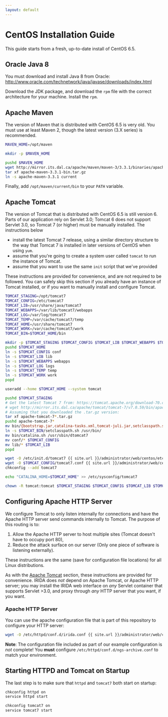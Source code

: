 ```yaml
---
layout: default
---
```


CentOS Installation Guide
=========================
This guide starts from a fresh, up-to-date install of CentOS 6.5.

Oracle Java 8
-------------
You must download and install Java 8 from Oracle: http://www.oracle.com/technetwork/java/javase/downloads/index.html

Download the JDK package, and download the `rpm` file with the correct architecture for your machine. Install the `rpm`.

Apache Maven
------------
The version of Maven that is distributed with CentOS 6.5 is very old. You must use at least Maven 2, though the latest version (3.X series) is recommended.

```bash
MAVEN_HOME=/opt/maven

mkdir -p $MAVEN_HOME

pushd $MAVEN_HOME
wget http://mirror.its.dal.ca/apache/maven/maven-3/3.3.1/binaries/apache-maven-3.3.1-bin.tar.gz
tar xf apache-maven-3.3.1-bin.tar.gz
ln -s apache-maven-3.3.1 current
```

Finally, add `/opt/maven/current/bin` to your `PATH` variable.

Apache Tomcat
-------------
The version of Tomcat that is distributed with CentOS 6.5 is still version 6. Parts of our application rely on Servlet 3.0; Tomcat 6 does not support Servlet 3.0, so Tomcat 7 (or higher) must be manually installed. The instructions below

* install the latest Tomcat 7 release, using a similar directory structure to the way that Tomcat 7 is installed in later versions of CentOS when using `yum`.
* assume that you're going to create a system user called `tomcat` to run the instance of Tomcat.
* assume that you want to use the same `init` script that we've provided

These instructions are provided for convenience, and are not required to be followed. You can safely skip this section if you already have an instance of Tomcat installed, or if you want to manually install and configure Tomcat.

```bash
TOMCAT_STAGING=/opt/tomcat7
TOMCAT_CONFIG=/etc/tomcat7
TOMCAT_LIB=/usr/share/java/tomcat7
TOMCAT_WEBAPPS=/var/lib/tomcat7/webapps
TOMCAT_LOG=/var/log/tomcat7
TOMCAT_TEMP=/var/cache/tomcat7/temp
TOMCAT_HOME=/usr/share/tomcat7
TOMCAT_WORK=/var/cache/tomcat7/work
TOMCAT_BIN=$TOMCAT_HOME/bin

mkdir -p $TOMCAT_STAGING $TOMCAT_CONFIG $TOMCAT_LIB $TOMCAT_WEBAPPS $TOMCAT_HOME $TOMCAT_LOG $TOMCAT_TEMP $TOMCAT_WORK $TOMCAT_BIN
pushd $TOMCAT_HOME
ln -s $TOMCAT_CONFIG conf
ln -s $TOMCAT_LIB lib
ln -s $TOMCAT_WEBAPPS webapps
ln -s $TOMCAT_LOG logs
ln -s $TOMCAT_TEMP temp
ln -s $TOMCAT_WORK work
popd

useradd --home $TOMCAT_HOME --system tomcat

pushd $TOMCAT_STAGING
# Get the latest Tomcat 7 from: https://tomcat.apache.org/download-70.cgi (or uncomment the line below)
# wget http://mirror.its.dal.ca/apache/tomcat/tomcat-7/v7.0.59/bin/apache-tomcat-7.0.59.tar.gz
# Assuming that you downloaded the .tar.gz version:
tar xf apache-tomcat-7*.tar.gz
pushd apache-tomcat-7*
mv bin/{bootstrap.jar,catalina-tasks.xml,tomcat-juli.jar,setclasspath.sh} $TOMCAT_BIN
ln -s $TOMCAT_BIN/setclasspath.sh /usr/bin/
mv bin/catalina.sh /usr/sbin/dtomcat7
mv conf/* $TOMCAT_CONFIG
mv lib/* $TOMCAT_LIB
popd

wget -O /etc/init.d/tomcat7 {{ site.url }}/administrator/web/centos/etc/init.d/tomcat7
wget -O $TOMCAT_CONFIG/tomcat7.conf {{ site.url }}/administrator/web/centos/tomcat7/tomcat7.conf
chkconfig --add tomcat7

echo "CATALINA_HOME=$TOMCAT_HOME" >> /etc/sysconfig/tomcat7

chown -R tomcat:tomcat $TOMCAT_STAGING $TOMCAT_CONFIG $TOMCAT_LIB $TOMCAT_WEBAPPS $TOMCAT_HOME $TOMCAT_LOG $TOMCAT_TEMP $TOMCAT_WORK $TOMCAT_BIN
```

Configuring Apache HTTP Server
------------------------------
We configure Tomcat to only listen internally for connections and have the Apache HTTP server send commands internally to Tomcat. The purpose of this routing is to:

1. Allow the Apache HTTP server to host multiple sites (Tomcat doesn't have to occupy port 80),
2. Reduce the attack surface on our server (Only one piece of software is listening externally).

These instructions are the same (save for configuration file locations) for all Linux distributions.

As with the [Apache Tomcat](#apache-tomcat) section, these instructions are provided for convenience. IRIDA does *not* depend on Apache Tomcat, or Apache HTTP server; you may install the IRIDA web interface on *any* Servlet container that supports Servlet >3.0, and proxy through *any* HTTP server that you want, if you want.

### Apache HTTP Server
You can use the apache configuration file that is part of this repository to configure your HTTP server:

```bash
wget -O /etc/httpd/conf.d/irida.conf {{ site.url }}/administrator/web/centos/
```

**Note**: The configuration file included as part of our example configuration is *not* complete! You **must** configure `/etc/httpd/conf.d/ngs-archive.conf` to match your environment.

Starting HTTPD and Tomcat on Startup
------------------------------------
The last step is to make sure that `httpd` and `tomcat7` both start on startup:

```bash
chkconfig httpd on
service httpd start

chkconfig tomcat7 on
service tomcat7 start
```
